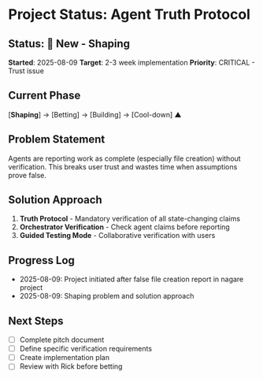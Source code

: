 # Project Status: Agent Truth Protocol

## Status: 🌱 New - Shaping

**Started**: 2025-08-09 **Target**: 2-3 week implementation **Priority**: CRITICAL - Trust issue

## Current Phase

[**Shaping**] → [Betting] → [Building] → [Cool-down] ▲

## Problem Statement

Agents are reporting work as complete (especially file creation) without verification. This breaks user trust and wastes
time when assumptions prove false.

## Solution Approach

1. **Truth Protocol** - Mandatory verification of all state-changing claims
2. **Orchestrator Verification** - Check agent claims before reporting
3. **Guided Testing Mode** - Collaborative verification with users

## Progress Log

- 2025-08-09: Project initiated after false file creation report in nagare project
- 2025-08-09: Shaping problem and solution approach

## Next Steps

- [ ] Complete pitch document
- [ ] Define specific verification requirements
- [ ] Create implementation plan
- [ ] Review with Rick before betting
